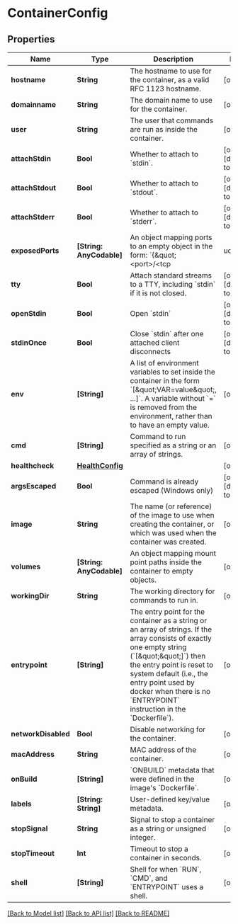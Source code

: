 # ContainerConfig

## Properties
Name | Type | Description | Notes
------------ | ------------- | ------------- | -------------
**hostname** | **String** | The hostname to use for the container, as a valid RFC 1123 hostname.  | [optional] 
**domainname** | **String** | The domain name to use for the container.  | [optional] 
**user** | **String** | The user that commands are run as inside the container. | [optional] 
**attachStdin** | **Bool** | Whether to attach to &#x60;stdin&#x60;. | [optional] [default to false]
**attachStdout** | **Bool** | Whether to attach to &#x60;stdout&#x60;. | [optional] [default to true]
**attachStderr** | **Bool** | Whether to attach to &#x60;stderr&#x60;. | [optional] [default to true]
**exposedPorts** | **[String: AnyCodable]** | An object mapping ports to an empty object in the form:  &#x60;{\&quot;&lt;port&gt;/&lt;tcp|udp|sctp&gt;\&quot;: {}}&#x60;  | [optional] 
**tty** | **Bool** | Attach standard streams to a TTY, including &#x60;stdin&#x60; if it is not closed.  | [optional] [default to false]
**openStdin** | **Bool** | Open &#x60;stdin&#x60; | [optional] [default to false]
**stdinOnce** | **Bool** | Close &#x60;stdin&#x60; after one attached client disconnects | [optional] [default to false]
**env** | **[String]** | A list of environment variables to set inside the container in the form &#x60;[\&quot;VAR&#x3D;value\&quot;, ...]&#x60;. A variable without &#x60;&#x3D;&#x60; is removed from the environment, rather than to have an empty value.  | [optional] 
**cmd** | **[String]** | Command to run specified as a string or an array of strings.  | [optional] 
**healthcheck** | [**HealthConfig**](HealthConfig.md) |  | [optional] 
**argsEscaped** | **Bool** | Command is already escaped (Windows only) | [optional] [default to false]
**image** | **String** | The name (or reference) of the image to use when creating the container, or which was used when the container was created.  | [optional] 
**volumes** | **[String: AnyCodable]** | An object mapping mount point paths inside the container to empty objects.  | [optional] 
**workingDir** | **String** | The working directory for commands to run in. | [optional] 
**entrypoint** | **[String]** | The entry point for the container as a string or an array of strings.  If the array consists of exactly one empty string (&#x60;[\&quot;\&quot;]&#x60;) then the entry point is reset to system default (i.e., the entry point used by docker when there is no &#x60;ENTRYPOINT&#x60; instruction in the &#x60;Dockerfile&#x60;).  | [optional] 
**networkDisabled** | **Bool** | Disable networking for the container. | [optional] 
**macAddress** | **String** | MAC address of the container. | [optional] 
**onBuild** | **[String]** | &#x60;ONBUILD&#x60; metadata that were defined in the image&#39;s &#x60;Dockerfile&#x60;.  | [optional] 
**labels** | **[String: String]** | User-defined key/value metadata. | [optional] 
**stopSignal** | **String** | Signal to stop a container as a string or unsigned integer.  | [optional] 
**stopTimeout** | **Int** | Timeout to stop a container in seconds. | [optional] 
**shell** | **[String]** | Shell for when &#x60;RUN&#x60;, &#x60;CMD&#x60;, and &#x60;ENTRYPOINT&#x60; uses a shell.  | [optional] 

[[Back to Model list]](../README.md#documentation-for-models) [[Back to API list]](../README.md#documentation-for-api-endpoints) [[Back to README]](../README.md)


